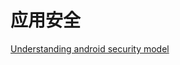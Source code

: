 # 应用安全

[Understanding android security model](https://www.slideshare.net/pragatiogal/understanding-android-security-model?qid=ab629b81-ba98-42cb-8ef2-e93ca66c57a8&v=&b=&from_search=76)

